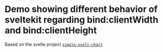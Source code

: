 # Demo showing different behavior of sveltekit regarding bind:clientWidth and bind:clientHeight

Based on the svelte project [`simple-svelt-chart`](https://github.com/higsch/simple-svelte-chart)
